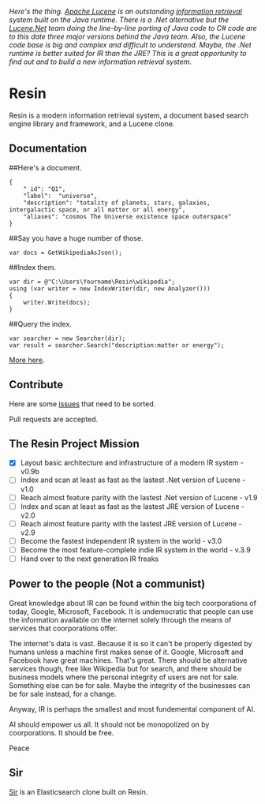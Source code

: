 _Here's the thing. [Apache Lucene](https://lucene.apache.org/) is an outstanding [information retrieval](https://en.wikipedia.org/wiki/Information_retrieval) system built on the Java runtime. There is a .Net alternative but the [Lucene.Net](https://lucenenet.apache.org/) team doing the line-by-line porting of Java code to C# code are to this date three major versions behind the Java team. Also, the Lucene code base is big and complex and difficult to understand. Maybe, the .Net runtime is better suited for IR than the JRE? This is a great opportunity to find out and to build a new information retrieval system._

# Resin

Resin is a modern information retrieval system, a document based search engine library and framework, and a Lucene clone.

## Documentation

##Here's a document.

	{
		"_id": "Q1",
		"label":  "universe",
		"description": "totality of planets, stars, galaxies, intergalactic space, or all matter or all energy",
		"aliases": "cosmos The Universe existence space outerspace"
	}

##Say you have a huge number of those.
	
	var docs = GetWikipediaAsJson();

##Index them.

	var dir = @"C:\Users\Yourname\Resin\wikipedia";
	using (var writer = new IndexWriter(dir, new Analyzer()))
	{
		writer.Write(docs);
	}

##Query the index.
<a name="inproc" id="inproc"></a>

	var searcher = new Searcher(dir);
	var result = searcher.Search("description:matter or energy");

[More here](https://github.com/kreeben/resin/wiki). 

## Contribute

Here are some [issues](https://github.com/kreeben/resin/issues) that need to be sorted.

Pull requests are accepted.

## The Resin Project Mission

- [x] Layout basic architecture and infrastructure of a modern IR system - v0.9b
- [ ] Index and scan at least as fast as the lastest .Net version of Lucene - v1.0
- [ ] Reach almost feature parity with the lastest .Net version of Lucene - v1.9
- [ ] Index and scan at least as fast as the lastest JRE version of Lucene - v2.0
- [ ] Reach almost feature parity with the lastest JRE version of Lucene - v2.9
- [ ] Become the fastest independent IR system in the world - v3.0
- [ ] Become the most feature-complete indie IR system in the world - v.3.9
- [ ] Hand over to the next generation IR freaks

## Power to the people (Not a communist)

Great knowledge about IR can be found within the big tech coorporations of today, Google, Microsoft, Facebook. It is undemocratic that people can use the information available on the internet solely through the means of services that coorporations offer.

The internet's data is vast. Because it is so it can't be properly digested by humans unless a machine first makes sense of it. Google, Microsoft and Facebook have great machines. That's great. There should be alternative services though, free like Wikipedia but for search, and there should be business models where the personal integrity of users are not for sale. Something else can be for sale. Maybe the integrity of the businesses can be for sale instead, for a change.

Anyway, IR is perhaps the smallest and most fundemental component of AI.

AI should empower us all. It should not be monopolized on by coorporations. It should be free.

Peace

## Sir

[Sir](https://github.com/kreeben/sir) is an Elasticsearch clone built on Resin.
